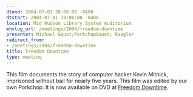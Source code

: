 ```yaml
---
dtend: 2004-07-01 20:00:00 -0400
dtstart: 2004-07-01 18:00:00 -0400
location: Mid Hudson Library System Auditorium
mhvlug_url: /meetings/2004/freedom-downtime
presenter: Michael &quot;Porkchop&quot; Kaegler
redirect_from:
- /meetings/2004/freedom-downtime
title: Freedom Downtime
type: meeting
---
```



This film documents the story of computer hacker Kevin Mitnick, imprisoned without bail for nearly five years. This film was edited by our own Porkchop. It is now available on DVD at [Freedom Downtime](http://www.freedomdowntime.com/).
